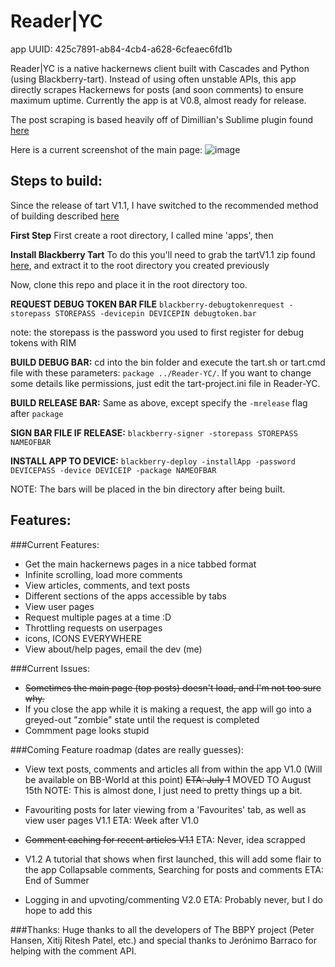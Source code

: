 Reader|YC
=========
app UUID: 425c7891-ab84-4cb4-a628-6cfeaec6fd1b


Reader|YC is a native hackernews client built with Cascades and Python (using Blackberry-tart). Instead of using often unstable APIs, this app directly scrapes Hackernews for posts (and soon comments) to ensure maximum uptime. Currently the app is at V0.8, almost ready for release.

The post scraping is based heavily off of Dimillian's Sublime plugin found [here](https://github.com/Dimillian/Sublime-Hacker-News-Reader)

Here is a current screenshot of the main page:
![image](https://raw.github.com/krruzic/Reader-YC/master/screenshot.png)

## Steps to build:
Since the release of tart V1.1, I have switched to the recommended method of building described [here](http://hg.microcode.ca/blackberry-py/wiki/Building%20HelloWorld)

**First Step**
First create a root directory, I called mine 'apps', then

**Install Blackberry Tart**
To do this you'll need to grab the tartV1.1 zip found [here](http://blackberry-py.microcode.ca/downloads/), and extract it to the root directory you created previously

Now, clone this repo and place it in the root directory too.

**REQUEST DEBUG TOKEN BAR FILE**
`blackberry-debugtokenrequest -storepass STOREPASS -devicepin DEVICEPIN debugtoken.bar`

note: the storepass is the password you used to first register for debug tokens with RIM

**BUILD DEBUG BAR:**
cd into the bin folder and execute the tart.sh or tart.cmd file with these parameters: `package ../Reader-YC/`. If you want to change some details like permissions, just edit the tart-project.ini file in Reader-YC.

**BUILD RELEASE BAR:**
Same as above, except specify the `-mrelease` flag after `package`

**SIGN BAR FILE IF RELEASE:**
`blackberry-signer -storepass STOREPASS NAMEOFBAR`

**INSTALL APP TO DEVICE:**
`blackberry-deploy -installApp -password DEVICEPASS -device DEVICEIP -package NAMEOFBAR`


NOTE: The bars will be placed in the bin directory after being built.


## Features:
###Current Features:
* Get the main hackernews pages in a nice tabbed format
* Infinite scrolling, load more comments
* View articles, comments, and text posts
* Different sections of the apps accessible by tabs
* View user pages
* Request multiple pages at a time :D
* Throttling requests on userpages
* icons, ICONS EVERYWHERE
* View about/help pages, email the dev (me)

###Current Issues:
* ~~Sometimes the main page (top posts) doesn't load, and I'm not too sure why.~~
* If you close the app while it is making a request, the app will go into a greyed-out "zombie" state until the request is completed
* Commment page looks stupid


###Coming Feature roadmap (dates are really guesses):
* View text posts, comments and articles all from within the app V1.0 (Will be available on BB-World at this point)
  ~~ETA: July 1~~ MOVED TO August 15th
  NOTE: This is almost done, I just need to pretty things up a bit.

* Favouriting posts for later viewing from a 'Favourites' tab, as well as view user pages V1.1
	ETA: Week after V1.0

* ~~Comment caching for recent articles  V1.1~~
	ETA: Never, idea scrapped

* V1.2
        A tutorial that shows when first launched, this will add some flair to the app
        Collapsable comments, Searching for posts and comments ETA: End of Summer

* Logging in and upvoting/commenting V2.0
	ETA: Probably never, but I do hope to add this

###Thanks:
    Huge thanks to all the developers of The BBPY project (Peter Hansen, Xitij Ritesh Patel, etc.) and special thanks to  Jerónimo Barraco for helping with the comment API.
